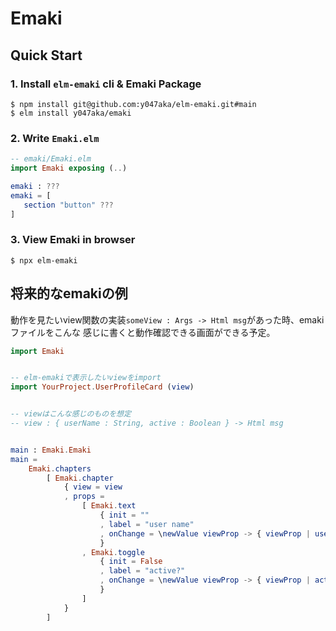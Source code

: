# Emaki

## Quick Start

### 1. Install `elm-emaki` cli & Emaki Package

```shell
$ npm install git@github.com:y047aka/elm-emaki.git#main
$ elm install y047aka/emaki
```

### 2. Write `Emaki.elm`

```elm
-- emaki/Emaki.elm
import Emaki exposing (..)

emaki : ???
emaki = [
   section "button" ???
]
```

### 3. View Emaki in browser

```shell
$ npx elm-emaki
```

## 将来的なemakiの例

動作を見たいview関数の実装`someView : Args -> Html msg`があった時、emakiファイルをこんな
感じに書くと動作確認できる画面ができる予定。


```elm
import Emaki


-- elm-emakiで表示したいviewをimport
import YourProject.UserProfileCard (view)


-- viewはこんな感じのものを想定
-- view : { userName : String, active : Boolean } -> Html msg


main : Emaki.Emaki
main =
    Emaki.chapters
        [ Emaki.chapter
            { view = view
            , props =
                [ Emaki.text
                    { init = ""
                    , label = "user name"
                    , onChange = \newValue viewProp -> { viewProp | userName = newValue }
                    }
                , Emaki.toggle
                    { init = False
                    , label = "active?"
                    , onChange = \newValue viewProp -> { viewProp | active = newValue }
                    }
                ]
            }
        ]
```
